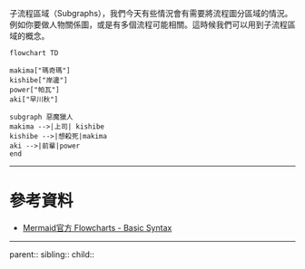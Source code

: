 子流程區域（Subgraphs），我們今天有些情況會有需要將流程圖分區域的情況。例如你要做人物關係圖，或是有多個流程可能相關。這時候我們可以用到子流程區域的概念。

```mermaid
flowchart TD

makima["瑪奇瑪"]
kishibe["岸邊"]
power["帕瓦"]
aki["早川秋"]

subgraph 惡魔獵人
makima -->|上司| kishibe
kishibe -->|想殺死|makima
aki -->|前輩|power
end
```
- - -
# 參考資料
- [Mermaid官方 Flowcharts - Basic Syntax](https://mermaid.js.org/syntax/flowchart.html#tagged-process-tagged-rectangle)
- - -
parent::
sibling::
child::